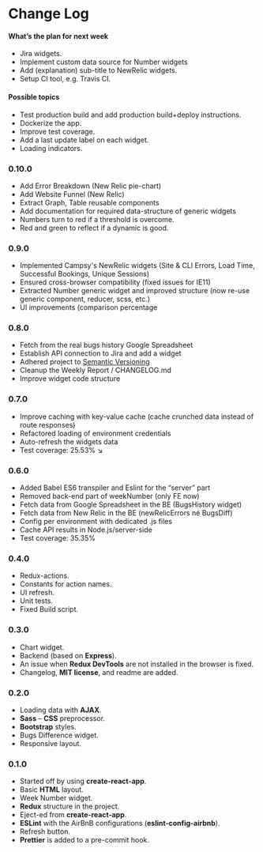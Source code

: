 # Change Log

#### What’s the plan for next week

- Jira widgets.
- Implement custom data source for Number widgets
- Add (explanation) sub-title to NewRelic widgets.
- Setup CI tool, e.g. Travis CI.

#### Possible topics

- Test production build and add production build+deploy instructions.
- Dockerize the app.
- Improve test coverage.
- Add a last update label on each widget.
- Loading indicators.

### 0.10.0

- Add Error Breakdown (New Relic pie-chart)
- Add Website Funnel (New Relic)
- Extract Graph, Table reusable components
- Add documentation for required data-structure of generic widgets
- Numbers turn to red if a threshold is overcome.
- Red and green to reflect if a dynamic is good.

### 0.9.0

- Implemented Campsy's NewRelic widgets (Site & CLI Errors, Load Time, Successful Bookings, Unique Sessions)
- Ensured cross-browser compatibility (fixed issues for IE11)
- Extracted Number generic widget and improved structure (now re-use generic component, reducer, scss, etc.)
- UI improvements (comparison percentage

### 0.8.0

- Fetch from the real bugs history Google Spreadsheet
- Establish API connection to Jira and add a widget
- Adhered project to [Semantic Versioning](http://semver.org/)
- Cleanup the Weekly Report / CHANGELOG.md
- Improve widget code structure

### 0.7.0

- Improve caching with key-value cache (cache crunched data instead of route responses)
- Refactored loading of environment credentials
- Auto-refresh the widgets data
- Test coverage: 25.53% ↘

### 0.6.0

- Added Babel ES6 transpiler and Eslint for the “server” part
- Removed back-end part of weekNumber (only FE now)
- Fetch data from Google Spreadsheet in the BE (BugsHistory widget)
- Fetch data from New Relic in the BE (newRelicErrors né BugsDiff)
- Config per environment with dedicated .js files
- Cache API results in Node.js/server-side
- Test coverage: 35.35%

### 0.4.0

- Redux-actions.
- Constants for action names.
- UI refresh.
- Unit tests.
- Fixed Build script.

### 0.3.0

- Chart widget.
- Backend (based on **Express**).
- An issue when **Redux DevTools** are not installed in the browser is fixed.
- Changelog, **MIT license**, and readme are added.

### 0.2.0

- Loading data with **AJAX**.
- **Sass** – **CSS** preprocessor.
- **Bootstrap** styles.
- Bugs Difference widget.
- Responsive layout.

### 0.1.0

- Started off by using **create-react-app**.
- Basic **HTML** layout.
- Week Number widget.
- **Redux** structure in the project.
- Eject-ed from **create-react-app**.
- **ESLint** with the AirBnB configurations (**eslint-config-airbnb**).
- Refresh button.
- **Prettier** is added to a pre-commit hook.
